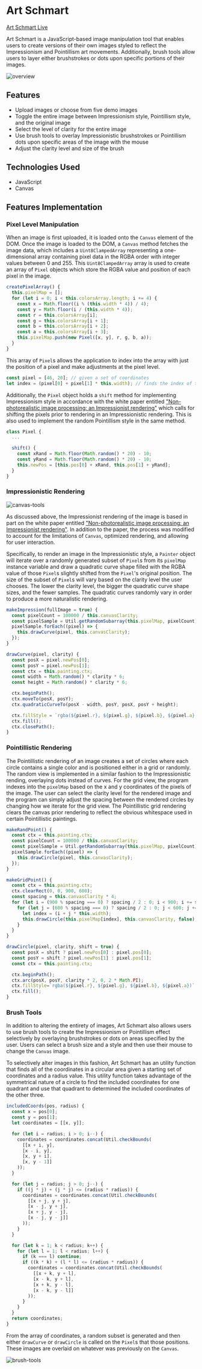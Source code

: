 # Art Schmart

[Art Schmart Live](http://amytfang.me/ArtSchmart/)

Art Schmart is a JavaScript-based image manipulation tool that enables users to create versions of their own images styled to reflect the Impressionism and Pointillism art movements.  Additionally, brush tools allow users to layer either brushstrokes or dots upon specific portions of their images.

![overview](images/overview.png)

## Features

* Upload images or choose from five demo images
* Toggle the entire image between Impressionism style, Pointillism style, and the original image
* Select the level of clarity for the entire image
* Use brush tools to overlay Impressionistic brushstrokes or Pointillism dots upon specific areas of the image with the mouse
* Adjust the clarity level and size of the brush

## Technologies Used

* JavaScript
* Canvas

## Features Implementation

### Pixel Level Manipulation

When an image is first uploaded, it is loaded onto the `Canvas` element of the DOM.  Once the image is loaded to the DOM, a `Canvas` method fetches the image data, which includes a `Uint8ClampedArray` representing a one-dimensional array containing pixel data in the RGBA order with integer values between 0 and 255.  This `Uint8ClampedArray` array is used to create an array of `Pixel` objects which store the RGBA value and position of each pixel in the image.  

```javascript
createPixelArray() {
  this.pixelMap = [];
  for (let i = 0; i < this.colorsArray.length; i += 4) {
    const x = Math.floor((i % (this.width * 4)) / 4);
    const y = Math.floor(i / (this.width * 4));
    const r = this.colorsArray[i];
    const g = this.colorsArray[i + 1];
    const b = this.colorsArray[i + 2];
    const a = this.colorsArray[i + 3];
    this.pixelMap.push(new Pixel([x, y], r, g, b, a));
  }
}
```

This array of `Pixel`s allows the application to index into the array with just the position of a pixel and make adjustments at the pixel level.  

```javascript
const pixel = [46, 20]; // given a set of coordinates
let index = (pixel[0] + pixel[1] * this.width); // finds the index of the coordinates in the pixelMap
```

Additionally, the `Pixel` object holds a `shift` method for implementing Impressionism style in accordance with the white paper entitled ["Non-photorealistic image processing: an Impressionist rendering"](https://arxiv.org/pdf/0911.4874.pdf) which calls for shifting the pixels prior to rendering in an Impressionistic rendering.  This is also used to implement the random Pointillism style in the same method.

```javascript
class Pixel {
  ...

  shift() {
    const xRand = Math.floor(Math.random() * 20) - 10;
    const yRand = Math.floor(Math.random() * 20) - 10;
    this.newPos = [this.pos[0] + xRand, this.pos[1] + yRand];
  }
}
```

### Impressionistic Rendering

![canvas-tools](images/canvas-tools.gif)

As discussed above, the Impressionist rendering of the image is based in part on the white paper entitled ["Non-photorealistic image processing: an Impressionist rendering"](https://arxiv.org/pdf/0911.4874.pdf).  In addition to the paper, the process was modified to account for the limitations of `Canvas`, optimized rendering, and allowing for user interaction.

Specifically, to render an image in the Impressionistic style, a `Painter` object will iterate over a randomly generated subset of `Pixel`s from its `pixelMap` instance variable and draw a quadratic curve shape filled with the RGBA value of those `Pixel`s slightly shifted from the `Pixel`'s original position.  The size of the subset of `Pixel`s will vary based on the clarity level the user chooses.  The lower the clarity level, the bigger the quadratic curve shape sizes, and the fewer samples.  The quadratic curves randomly vary in order to produce a more naturalistic rendering.

```javascript
makeImpression(fullImage = true) {
  const pixelCount = 100000 / this.canvasClarity;
  const pixelSample = Util.getRandomSubarray(this.pixelMap, pixelCount);
  pixelSample.forEach((pixel) => {
    this.drawCurve(pixel, this.canvasClarity);
  });
}

drawCurve(pixel, clarity) {
  const posX = pixel.newPos[0];
  const posY = pixel.newPos[1];
  const ctx = this.painting.ctx;
  const width = Math.random() * clarity * 6;
  const height = Math.random() * clarity * 6;

  ctx.beginPath();
  ctx.moveTo(posX, posY);
  ctx.quadraticCurveTo(posX - width, posY, posX, posY + height);

  ctx.fillStyle = `rgba(${pixel.r}, ${pixel.g}, ${pixel.b}, ${pixel.a})`;
  ctx.fill();
  ctx.closePath();
}
```

### Pointillistic Rendering

The Pointillistic rendering of an image creates a set of circles where each circle contains a single color and is positioned either in a grid or randomly. The random view is implemented in a similar fashion to the Impressionistic rending, overlaying dots instead of curves.  For the grid view, the program indexes into the `pixelMap` based on the x and y coordinates of the pixels of the image. The user can select the clarity level for the rendered image and the program can simply adjust the spacing between the rendered circles by changing how we iterate for the grid view.  The Pointillistic grid rendering clears the canvas prior rendering to reflect the obvious whitespace used in certain Pointillistic paintings.

```javascript
makeRandPoint() {
  const ctx = this.painting.ctx;
  const pixelCount = 100000 / this.canvasClarity;
  const pixelSample = Util.getRandomSubarray(this.pixelMap, pixelCount);
  pixelSample.forEach((pixel) => {
    this.drawCircle(pixel, this.canvasClarity);
  });
}

makeGridPoint() {
  const ctx = this.painting.ctx;
  ctx.clearRect(0, 0, 900, 600);
  const spacing = this.canvasClarity * 4;
  for (let i = (900 % spacing === 0) ? spacing / 2 : 0; i < 900; i += spacing) {
    for (let j = (600 % spacing === 0) ? spacing / 2 : 0; j < 600; j += spacing) {
      let index = (i + j * this.width);
      this.drawCircle(this.pixelMap[index], this.canvasClarity, false);
    }
  }
}

drawCircle(pixel, clarity, shift = true) {
  const posX = shift ? pixel.newPos[0] : pixel.pos[0];
  const posY = shift ? pixel.newPos[1] : pixel.pos[1];
  const ctx = this.painting.ctx;

  ctx.beginPath();
  ctx.arc(posX, posY, clarity * 2, 0, 2 * Math.PI);
  ctx.fillStyle=`rgba(${pixel.r}, ${pixel.g}, ${pixel.b}, ${pixel.a})`;
  ctx.fill();
}
```

### Brush Tools

In addition to altering the entirety of images, Art Schmart also allows users to use brush tools to create the Impressionism or Pointillism effect selectively by overlaying brushstrokes or dots on areas specified by the user. Users can select a brush size and a style and then use their mouse to change the `Canvas` image.  

To selectively alter images in this fashion, Art Schmart has an utility function that finds all of the coordinates in a circular area given a starting set of coordinates and a radius value.  This utility function takes advantage of the symmetrical nature of a circle to find the included coordinates for one quadrant and use that quadrant to determined the included coordinates of the other three.  

```javascript
includedCoords(pos, radius) {
  const x = pos[0];
  const y = pos[1];
  let coordinates = [[x, y]];

  for (let i = radius; i > 0; i--) {
    coordinates = coordinates.concat(Util.checkBounds(
      [[x + i, y],
      [x - i, y],
      [x, y + i],
      [x, y - 1]]
    ));
  }

  for (let j = radius; j > 0; j--) {
    if ((j * j) + (j * j) <= (radius * radius)) {
      coordinates = coordinates.concat(Util.checkBounds(
        [[x + j, y + j],
        [x - j, y + j],
        [x + j, y - j],
        [x - j, y - j]]
      ));
    }
  }

  for (let k = 1; k < radius; k++) {
    for (let l = 1; l < radius; l++) {
      if (k === l) continue;
      if ((k * k) + (l * l) <= (radius * radius)) {
        coordinates = coordinates.concat(Util.checkBounds(
          [[x + k, y + l],
          [x - k, y + l],
          [x + k, y - l],
          [x - k, y - l]]
        ));
      }
    }
  }
  return coordinates;
}
```

From the array of coordinates, a random subset is generated and then either `drawCurve` or `drawCircle` is called on the `Pixel`s that those positions.  These images are overlaid on whatever was previously on the `Canvas`.

![brush-tools](images/brush-tools.gif)  
